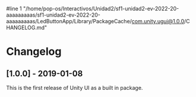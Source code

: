 #line 1 "/home/pop-os/Interactivos/Unidad2/sf1-unidad2-ev-2022-20-aaaaaaaaas/sf1-unidad2-ev-2022-20-aaaaaaaaas/LedButtonApp/Library/PackageCache/com.unity.ugui@1.0.0/CHANGELOG.md"
# Changelog

## [1.0.0] - 2019-01-08
This is the first release of Unity UI as a built in package.
